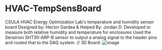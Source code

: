 # HVAC-TempSensBoard
CSULA HVAC Energy Optimization Lab's temperature and humidity sensor board 
Designed by: Hector Gardea & Helped By: Jordan D. 
Developed to measure both relative humidity and temperature for enclosures 
Used the Sensirion SHT30-ARP-B sensor to output a analog signal to the header pins and routed that to the DAQ system. 
// 3D Board: 
![image](https://github.com/user-attachments/assets/292f7214-8586-4289-a007-dcef020eb24c)
